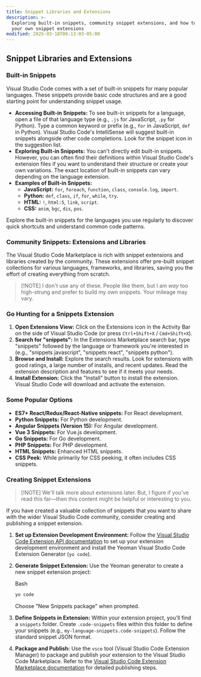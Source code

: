 ```yaml
---
title: Snippet Libraries and Extensions
description: >-
  Exploring built-in snippets, community snippet extensions, and how to create
  your own snippet extensions
modified: 2025-03-18T09:13:03-05:00
---
```


## Snippet Libraries and Extensions

### Built-in Snippets

Visual Studio Code comes with a set of built-in snippets for many popular languages. These snippets provide basic code structures and are a good starting point for understanding snippet usage.

- **Accessing Built-in Snippets:** To see built-in snippets for a language, open a file of that language type (e.g., `.js` for JavaScript, `.py` for Python). Type a common keyword or prefix (e.g., `for` in JavaScript, `def` in Python). Visual Studio Code's IntelliSense will suggest built-in snippets alongside other code completions. Look for the snippet icon in the suggestion list.
- **Exploring Built-in Snippets:** You can't directly edit built-in snippets. However, you can often find their definitions within Visual Studio Code's extension files if you want to understand their structure or create your own variations. The exact location of built-in snippets can vary depending on the language extension.
- **Examples of Built-in Snippets:**
  - **JavaScript:** `for`, `foreach`, `function`, `class`, `console.log`, `import`.
  - **Python:** `def`, `class`, `if`, `for`, `while`, `try`.
  - **HTML:** `!`, `html:5`, `link`, `script`.
  - **CSS:** `anim`, `bgc`, `dis`, `pos`.

Explore the built-in snippets for the languages you use regularly to discover quick shortcuts and understand common code patterns.

### Community Snippets: Extensions and Libraries

The Visual Studio Code Marketplace is rich with snippet extensions and libraries created by the community. These extensions offer pre-built snippet collections for various languages, frameworks, and libraries, saving you the effort of creating everything from scratch.

> [!NOTE] I don't use any of these.
> People like them, but I am _way_ too high-strung and prefer to build my own snippets. Your mileage may vary.

### Go Hunting for a Snippets Extension

1. **Open Extensions View:** Click on the Extensions icon in the Activity Bar on the side of Visual Studio Code (or press `Ctrl+Shift+X` / `Cmd+Shift+X`).
2. **Search for "snippets":** In the Extensions Marketplace search bar, type "snippets" followed by the language or framework you're interested in (e.g., "snippets javascript", "snippets react", "snippets python").
3. **Browse and Install:** Explore the search results. Look for extensions with good ratings, a large number of installs, and recent updates. Read the extension description and features to see if it meets your needs.
4. **Install Extension:** Click the "Install" button to install the extension. Visual Studio Code will download and activate the extension.

### Some Popular Options

- **ES7+ React/Redux/React-Native snippets:** For React development.
- **Python Snippets:** For Python development.
- **Angular Snippets (Version 15):** For Angular development.
- **Vue 3 Snippets:** For Vue.js development.
- **Go Snippets:** For Go development.
- **PHP Snippets:** For PHP development.
- **HTML Snippets:** Enhanced HTML snippets.
- **CSS Peek:** While primarily for CSS peeking, it often includes CSS snippets.

### Creating Snippet Extensions

> [!NOTE] We'll talk more about extensions later.
> But, I figure if you've read this far—then this content might be helpful or interesting to you.

If you have created a valuable collection of snippets that you want to share with the wider Visual Studio Code community, consider creating and publishing a snippet extension.

1. **Set up Extension Development Environment:** Follow the [Visual Studio Code Extension API documentation](https://www.google.com/url?sa=E&source=gmail&q=https://code.visualstudio.com/api/get-started/your-first-extension&authuser=1) to set up your extension development environment and install the Yeoman Visual Studio Code Extension Generator (`yo code`).
2. **Generate Snippet Extension:** Use the Yeoman generator to create a new snippet extension project:

   Bash

   ```ts
   yo code
   ```

   Choose "New Snippets package" when prompted.

3. **Define Snippets in Extension:** Within your extension project, you'll find a `snippets` folder. Create `.code-snippets` files within this folder to define your snippets (e.g., `my-language-snippets.code-snippets`). Follow the standard snippet JSON format.
4. **Package and Publish:** Use the `vsce` tool (Visual Studio Code Extension Manager) to package and publish your extension to the Visual Studio Code Marketplace. Refer to the [Visual Studio Code Extension Marketplace documentation](https://www.google.com/url?sa=E&source=gmail&q=https://code.visualstudio.com/api/working-with-extensions/publishing-extension&authuser=1) for detailed publishing steps.

